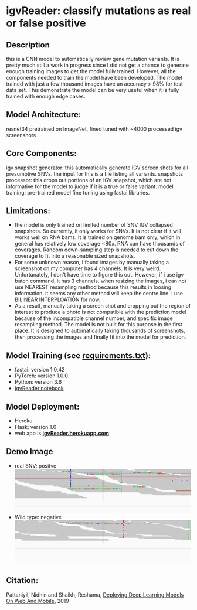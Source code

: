 # igvReader: classify mutations as real or false positive
## Description
this is a CNN model to automatically review gene mutation variants. It is pretty much still a work in progress since I did not get a chance to generate enough training images to get the model fully trained. However, all the components needed to train the model have been developed. The model trained with just a few thousand images have an accuracy > 98% for test data set. This demonstrate the model can be very useful when it is fully trained with enough edge cases.

## Model Architecture:
resnet34 pretrained on ImageNet, fined tuned with ~4000 processed igv screenshots

## Core Components:
igv snapshot generator: this automatically generate IGV screen shots for all presumptive SNVs. the input for this is a file listing all variants.
snapshots processor: this crops out portions of an IGV snapshot, which are not informative for the model to judge if it is a true or false variant.
model training: pre-trained model fine tuning using fastai libraries.

## Limitations:
- the model is only trained on limited number of SNV IGV collapsed snapshots. So currently, it only works for SNVs.
It is not clear if it will works well on RNA bams. It is trained on genome bam only, which in general has relatively low coverage <80x. RNA can have thousands of coverages. Random down-sampling step is needed to cut down the coverage to fit into a reasonable sized snapshots.
- For some unknown reason, I found images by manually taking a screenshot on my computer has 4 channels. It is very weird. Unfortunately, I don't have time to figure this out. However, if i use igv batch command, it has 3 channels. when resizing the images, i can not use NEAREST resampling method because this results in loosing information. it seems any other method will keep the centre line. I use BILINEAR INTERPLOATION for now.
- As a result, manually taking a screen shot and cropping out the region of interest to produce a photo is not compatible with the prediction model because of the incompatible channel number, and specific image resampling method. The model is not built for this purpose in the first place. It is designed to automatically taking thousands of screenshots, then processing the images and finally fit into the model for prediction.

## Model Training (see [requirements.txt](requirements.txt)):    
- fastai:  version 1.0.42
- PyTorch:  version  1.0.0
- Python:  version 3.6
- [igvReader notebook](https://github.com/stuartzong/deepreview)

## Model Deployment:    
- Heroku
- Flask:  version 1.0
- web app is [**igvReader.herokuapp.com**](https://igvReader.herokuapp.com)
 
## Demo Image
- real SNV: positve 
![Demo](src/static/images/chr7_32,912,815_32,913,115.png)
- Wild type: negative
![Demo](src/static/images/chr1_7,196,997_7,197,297.png)

## Citation:
Pattaniyil, Nidhin and Shaikh, Reshama, [Deploying Deep Learning Models On Web And Mobile](https://reshamas.github.io/deploying-deep-learning-models-on-web-and-mobile/), 2019
